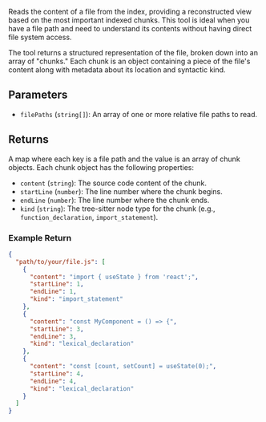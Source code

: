 Reads the content of a file from the index, providing a reconstructed view based on the most important indexed chunks. This tool is ideal when you have a file path and need to understand its contents without having direct file system access.

The tool returns a structured representation of the file, broken down into an array of "chunks." Each chunk is an object containing a piece of the file's content along with metadata about its location and syntactic kind.

## Parameters

- `filePaths` (`string[]`): An array of one or more relative file paths to read.

## Returns

A map where each key is a file path and the value is an array of chunk objects. Each chunk object has the following properties:

- `content` (`string`): The source code content of the chunk.
- `startLine` (`number`): The line number where the chunk begins.
- `endLine` (`number`): The line number where the chunk ends.
- `kind` (`string`): The tree-sitter node type for the chunk (e.g., `function_declaration`, `import_statement`).

### Example Return

```json
{
  "path/to/your/file.js": [
    {
      "content": "import { useState } from 'react';",
      "startLine": 1,
      "endLine": 1,
      "kind": "import_statement"
    },
    {
      "content": "const MyComponent = () => {",
      "startLine": 3,
      "endLine": 3,
      "kind": "lexical_declaration"
    },
    {
      "content": "const [count, setCount] = useState(0);",
      "startLine": 4,
      "endLine": 4,
      "kind": "lexical_declaration"
    }
  ]
}
```
